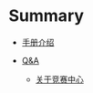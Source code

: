 # Summary

* [手册介绍](README.md)

* [Q&A](/QA/README.md)
    * [关于竞赛中心](QA/About-Competition-Center.md)